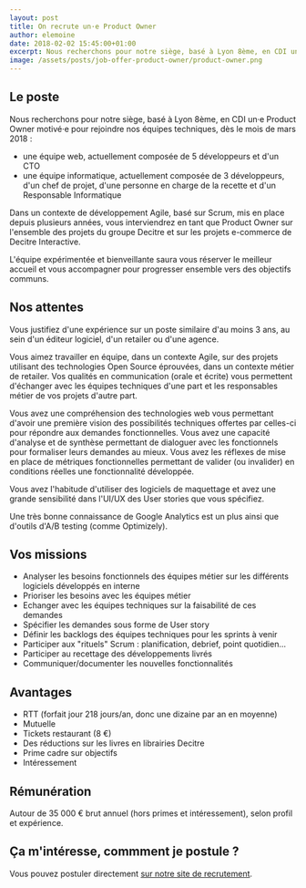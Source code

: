 ```yaml
---
layout: post
title: On recrute un·e Product Owner
author: elemoine
date: 2018-02-02 15:45:00+01:00
excerpt: Nous recherchons pour notre siège, basé à Lyon 8ème, en CDI un·e Product Owner motivé·e pour rejoindre nos équipes techniques
image: /assets/posts/job-offer-product-owner/product-owner.png
---
```


## Le poste

Nous recherchons pour notre siège, basé à Lyon 8ème, en CDI un·e Product Owner motivé·e pour rejoindre 
nos équipes techniques, dès le mois de mars 2018 :
* une équipe web, actuellement composée de 5 développeurs et d'un CTO
* une équipe informatique, actuellement composée de 3 développeurs, d'un chef de projet, d'une personne en charge 
de la recette et d'un Responsable Informatique

Dans un contexte de développement Agile, basé sur Scrum, mis en place depuis plusieurs années, 
vous interviendrez en tant que Product Owner sur l'ensemble des projets du groupe Decitre et 
sur les projets e-commerce de Decitre Interactive.

L'équipe expérimentée et bienveillante saura vous réserver le meilleur accueil et vous accompagner pour progresser 
ensemble vers des objectifs communs.

## Nos attentes

Vous justifiez d'une expérience sur un poste similaire d'au moins 3 ans, au sein d'un 
éditeur logiciel, d'un retailer ou d'une agence.

Vous aimez travailler en équipe, dans un contexte Agile, sur des projets utilisant des technologies Open Source 
éprouvées, dans un contexte métier de retailer.
Vos qualités en communication (orale et écrite) vous permettent d'échanger avec les équipes techniques 
d'une part et les responsables métier de vos projets d'autre part.

Vous avez une compréhension des technologies web vous permettant d'avoir une première vision des possibilités 
techniques offertes par celles-ci pour répondre aux demandes fonctionnelles.
Vous avez une capacité d'analyse et de synthèse permettant de dialoguer avec les fonctionnels pour formaliser 
leurs demandes au mieux.
Vous avez les réflexes de mise en place de métriques fonctionnelles permettant de valider (ou invalider) 
en conditions réelles une fonctionnalité développée.

Vous avez l'habitude d'utiliser des logiciels de maquettage et avez une grande sensibilité dans l'UI/UX des User 
stories que vous spécifiez.

Une très bonne connaissance de Google Analytics est un plus ainsi que d'outils d'A/B testing (comme Optimizely).

## Vos missions

* Analyser les besoins fonctionnels des équipes métier sur les différents logiciels développés en interne
* Prioriser les besoins avec les équipes métier
* Echanger avec les équipes techniques sur la faisabilité de ces demandes
* Spécifier les demandes sous forme de User story
* Définir les backlogs des équipes techniques pour les sprints à venir
* Participer aux "rituels" Scrum : planification, debrief, point quotidien...
* Participer au recettage des développements livrés
* Communiquer/documenter les nouvelles fonctionnalités

## Avantages

* RTT (forfait jour 218 jours/an, donc une dizaine par an en moyenne)
* Mutuelle
* Tickets restaurant (8 €)
* Des réductions sur les livres en librairies Decitre
* Prime cadre sur objectifs
* Intéressement

## Rémunération

Autour de 35 000 € brut annuel (hors primes et intéressement), selon profil et expérience.

## Ça m'intéresse, commment je postule ?

Vous pouvez postuler directement [sur notre site de recrutement](http://www.decitre-recrutement.com/nos-offres-d-emploi/cadre/show-210-product-owner-h-f.html).